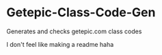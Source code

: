 # Getepic-Class-Code-Gen
Generates and checks getepic.com class codes

I don't feel like making a readme haha
